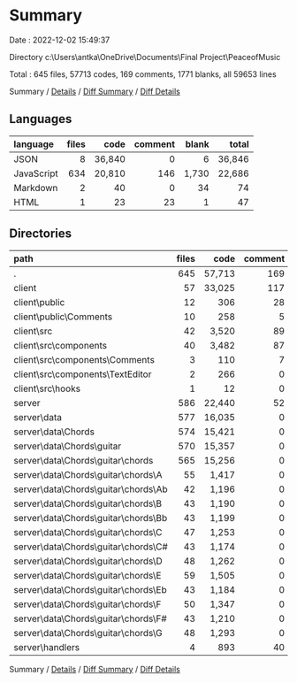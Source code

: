 # Summary

Date : 2022-12-02 15:49:37

Directory c:\\Users\\antka\\OneDrive\\Documents\\Final Project\\PeaceofMusic

Total : 645 files,  57713 codes, 169 comments, 1771 blanks, all 59653 lines

Summary / [Details](details.md) / [Diff Summary](diff.md) / [Diff Details](diff-details.md)

## Languages
| language | files | code | comment | blank | total |
| :--- | ---: | ---: | ---: | ---: | ---: |
| JSON | 8 | 36,840 | 0 | 6 | 36,846 |
| JavaScript | 634 | 20,810 | 146 | 1,730 | 22,686 |
| Markdown | 2 | 40 | 0 | 34 | 74 |
| HTML | 1 | 23 | 23 | 1 | 47 |

## Directories
| path | files | code | comment | blank | total |
| :--- | ---: | ---: | ---: | ---: | ---: |
| . | 645 | 57,713 | 169 | 1,771 | 59,653 |
| client | 57 | 33,025 | 117 | 992 | 34,134 |
| client\\public | 12 | 306 | 28 | 55 | 389 |
| client\\public\\Comments | 10 | 258 | 5 | 53 | 316 |
| client\\src | 42 | 3,520 | 89 | 902 | 4,511 |
| client\\src\\components | 40 | 3,482 | 87 | 893 | 4,462 |
| client\\src\\components\\Comments | 3 | 110 | 7 | 39 | 156 |
| client\\src\\components\\TextEditor | 2 | 266 | 0 | 14 | 280 |
| client\\src\\hooks | 1 | 12 | 0 | 6 | 18 |
| server | 586 | 22,440 | 52 | 777 | 23,269 |
| server\\data | 577 | 16,035 | 0 | 593 | 16,628 |
| server\\data\\Chords | 574 | 15,421 | 0 | 586 | 16,007 |
| server\\data\\Chords\\guitar | 570 | 15,357 | 0 | 584 | 15,941 |
| server\\data\\Chords\\guitar\\chords | 565 | 15,256 | 0 | 578 | 15,834 |
| server\\data\\Chords\\guitar\\chords\\A | 55 | 1,417 | 0 | 56 | 1,473 |
| server\\data\\Chords\\guitar\\chords\\Ab | 42 | 1,196 | 0 | 43 | 1,239 |
| server\\data\\Chords\\guitar\\chords\\B | 43 | 1,190 | 0 | 44 | 1,234 |
| server\\data\\Chords\\guitar\\chords\\Bb | 43 | 1,199 | 0 | 44 | 1,243 |
| server\\data\\Chords\\guitar\\chords\\C | 47 | 1,253 | 0 | 48 | 1,301 |
| server\\data\\Chords\\guitar\\chords\\C# | 43 | 1,174 | 0 | 44 | 1,218 |
| server\\data\\Chords\\guitar\\chords\\D | 48 | 1,262 | 0 | 49 | 1,311 |
| server\\data\\Chords\\guitar\\chords\\E | 59 | 1,505 | 0 | 60 | 1,565 |
| server\\data\\Chords\\guitar\\chords\\Eb | 43 | 1,184 | 0 | 44 | 1,228 |
| server\\data\\Chords\\guitar\\chords\\F | 50 | 1,347 | 0 | 51 | 1,398 |
| server\\data\\Chords\\guitar\\chords\\F# | 43 | 1,210 | 0 | 44 | 1,254 |
| server\\data\\Chords\\guitar\\chords\\G | 48 | 1,293 | 0 | 49 | 1,342 |
| server\\handlers | 4 | 893 | 40 | 150 | 1,083 |

Summary / [Details](details.md) / [Diff Summary](diff.md) / [Diff Details](diff-details.md)